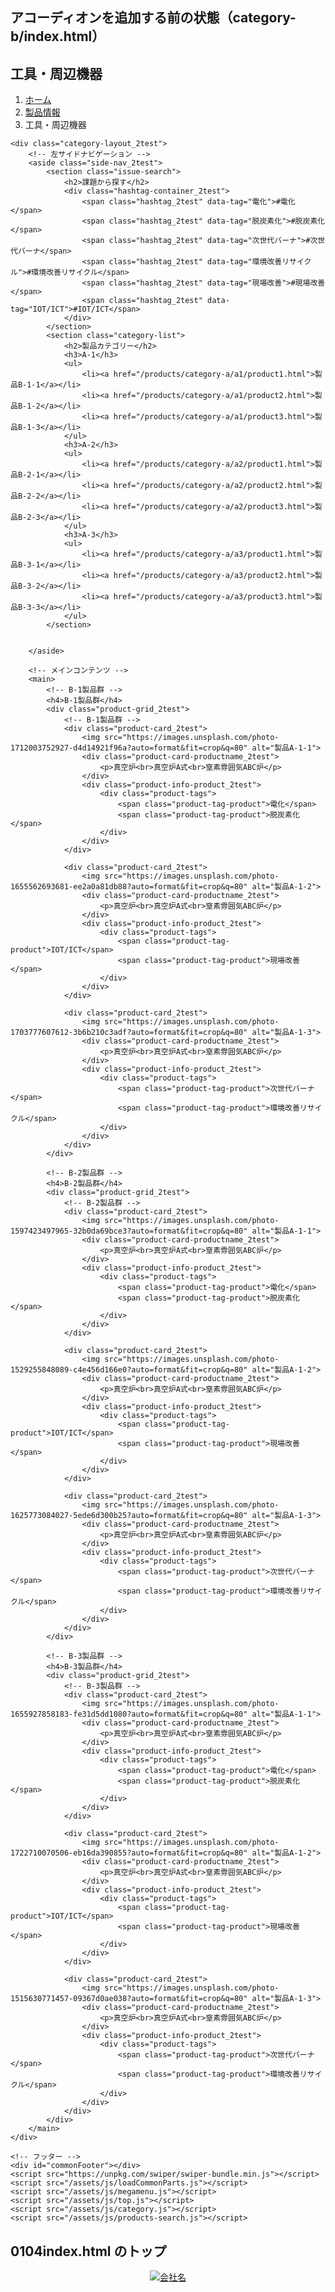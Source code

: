 ## アコーディオンを追加する前の状態（category-b/index.html）

<!-- 分野Aの製品一覧ページ -->
<!DOCTYPE html>
<html lang="ja">
<head>
    <meta charset="UTF-8">
    <meta name="viewport" content="width=device-width, initial-scale=1.0">
    <title>工具・周辺機器 | 会社名</title>
    <link rel="stylesheet" href="/assets/css/style.css">
    <link rel="stylesheet" href="/assets/css/megamenu.css">
    <link rel="stylesheet" href="/assets/css/breadcrumb.css">
    <link rel="stylesheet" href="/assets/css/products.css">
    <link rel="stylesheet" href="/assets/css/category.css">
    <link rel="stylesheet" href="/assets/css/top.css">
</head>
<body>
    <div id="commonHeader"></div>
    <div class="main-visual-products mvp-b">
        <h2>工具・周辺機器</h2>
    </div>
    <nav class="breadcrumb" aria-label="パンくずリスト">
        <ol class="breadcrumb-list">
            <li class="breadcrumb-item"><a href="/">ホーム</a></li>
            <li class="breadcrumb-item"><a href="/products/">製品情報</a></li>
            <li class="breadcrumb-item current">工具・周辺機器</li>
            <!-- <li class="breadcrumb-item"><a href="/products/category-a/a1/">B-1</a></li>
            <li class="breadcrumb-item current">製品B-1-1</li> -->
        </ol>
    </nav>

    <div class="category-layout_2test">
        <!-- 左サイドナビゲーション -->
        <aside class="side-nav_2test">
            <section class="issue-search">
                <h2>課題から探す</h2>
                <div class="hashtag-container_2test">
                    <span class="hashtag_2test" data-tag="電化">#電化</span>
                    <span class="hashtag_2test" data-tag="脱炭素化">#脱炭素化</span>
                    <span class="hashtag_2test" data-tag="次世代バーナ">#次世代バーナ</span>
                    <span class="hashtag_2test" data-tag="環境改善リサイクル">#環境改善リサイクル</span>
                    <span class="hashtag_2test" data-tag="現場改善">#現場改善</span>
                    <span class="hashtag_2test" data-tag="IOT/ICT">#IOT/ICT</span>
                </div>
            </section>
            <section class="category-list">
                <h2>製品カテゴリー</h2>
                <h3>A-1</h3>
                <ul>
                    <li><a href="/products/category-a/a1/product1.html">製品B-1-1</a></li>
                    <li><a href="/products/category-a/a1/product2.html">製品B-1-2</a></li>
                    <li><a href="/products/category-a/a1/product3.html">製品B-1-3</a></li>
                </ul>
                <h3>A-2</h3>
                <ul>
                    <li><a href="/products/category-a/a2/product1.html">製品B-2-1</a></li>
                    <li><a href="/products/category-a/a2/product2.html">製品B-2-2</a></li>
                    <li><a href="/products/category-a/a2/product3.html">製品B-2-3</a></li>
                </ul>
                <h3>A-3</h3>
                <ul>
                    <li><a href="/products/category-a/a3/product1.html">製品B-3-1</a></li>
                    <li><a href="/products/category-a/a3/product2.html">製品B-3-2</a></li>
                    <li><a href="/products/category-a/a3/product3.html">製品B-3-3</a></li>
                </ul>
            </section>


        </aside>

        <!-- メインコンテンツ -->
        <main>
            <!-- B-1製品群 -->
            <h4>B-1製品群</h4>
            <div class="product-grid_2test">
                <!-- B-1製品群 -->
                <div class="product-card_2test">
                    <img src="https://images.unsplash.com/photo-1712003752927-d4d14921f96a?auto=format&fit=crop&q=80" alt="製品A-1-1">
                    <div class="product-card-productname_2test">
                        <p>真空炉<br>真空炉A式<br>窒素雰囲気ABC炉</p>
                    </div>
                    <div class="product-info-product_2test">
                        <div class="product-tags">
                            <span class="product-tag-product">電化</span>
                            <span class="product-tag-product">脱炭素化</span>
                        </div>
                    </div>
                </div>

                <div class="product-card_2test">
                    <img src="https://images.unsplash.com/photo-1655562693681-ee2a0a81db88?auto=format&fit=crop&q=80" alt="製品A-1-2">
                    <div class="product-card-productname_2test">
                        <p>真空炉<br>真空炉A式<br>窒素雰囲気ABC炉</p>
                    </div>
                    <div class="product-info-product_2test">
                        <div class="product-tags">
                            <span class="product-tag-product">IOT/ICT</span>
                            <span class="product-tag-product">現場改善</span>
                        </div>
                    </div>
                </div>

                <div class="product-card_2test">
                    <img src="https://images.unsplash.com/photo-1703777607612-3b6b210c3adf?auto=format&fit=crop&q=80" alt="製品A-1-3">
                    <div class="product-card-productname_2test">
                        <p>真空炉<br>真空炉A式<br>窒素雰囲気ABC炉</p>
                    </div>
                    <div class="product-info-product_2test">
                        <div class="product-tags">
                            <span class="product-tag-product">次世代バーナ</span>
                            <span class="product-tag-product">環境改善リサイクル</span>
                        </div>
                    </div>
                </div>
            </div>

            <!-- B-2製品群 -->
            <h4>B-2製品群</h4>
            <div class="product-grid_2test">
                <!-- B-2製品群 -->
                <div class="product-card_2test">
                    <img src="https://images.unsplash.com/photo-1597423497965-32b0da69bce3?auto=format&fit=crop&q=80" alt="製品A-1-1">
                    <div class="product-card-productname_2test">
                        <p>真空炉<br>真空炉A式<br>窒素雰囲気ABC炉</p>
                    </div>
                    <div class="product-info-product_2test">
                        <div class="product-tags">
                            <span class="product-tag-product">電化</span>
                            <span class="product-tag-product">脱炭素化</span>
                        </div>
                    </div>
                </div>

                <div class="product-card_2test">
                    <img src="https://images.unsplash.com/photo-1529255848089-c4e456d166e0?auto=format&fit=crop&q=80" alt="製品A-1-2">
                    <div class="product-card-productname_2test">
                        <p>真空炉<br>真空炉A式<br>窒素雰囲気ABC炉</p>
                    </div>
                    <div class="product-info-product_2test">
                        <div class="product-tags">
                            <span class="product-tag-product">IOT/ICT</span>
                            <span class="product-tag-product">現場改善</span>
                        </div>
                    </div>
                </div>

                <div class="product-card_2test">
                    <img src="https://images.unsplash.com/photo-1625773084027-5ede6d300b25?auto=format&fit=crop&q=80" alt="製品A-1-3">
                    <div class="product-card-productname_2test">
                        <p>真空炉<br>真空炉A式<br>窒素雰囲気ABC炉</p>
                    </div>
                    <div class="product-info-product_2test">
                        <div class="product-tags">
                            <span class="product-tag-product">次世代バーナ</span>
                            <span class="product-tag-product">環境改善リサイクル</span>
                        </div>
                    </div>
                </div>
            </div>

            <!-- B-3製品群 -->
            <h4>B-3製品群</h4>
            <div class="product-grid_2test">
                <!-- B-3製品群 -->
                <div class="product-card_2test">
                    <img src="https://images.unsplash.com/photo-1655927858183-fe31d5dd1080?auto=format&fit=crop&q=80" alt="製品A-1-1">
                    <div class="product-card-productname_2test">
                        <p>真空炉<br>真空炉A式<br>窒素雰囲気ABC炉</p>
                    </div>
                    <div class="product-info-product_2test">
                        <div class="product-tags">
                            <span class="product-tag-product">電化</span>
                            <span class="product-tag-product">脱炭素化</span>
                        </div>
                    </div>
                </div>

                <div class="product-card_2test">
                    <img src="https://images.unsplash.com/photo-1722710070506-eb16da390855?auto=format&fit=crop&q=80" alt="製品A-1-2">
                    <div class="product-card-productname_2test">
                        <p>真空炉<br>真空炉A式<br>窒素雰囲気ABC炉</p>
                    </div>
                    <div class="product-info-product_2test">
                        <div class="product-tags">
                            <span class="product-tag-product">IOT/ICT</span>
                            <span class="product-tag-product">現場改善</span>
                        </div>
                    </div>
                </div>

                <div class="product-card_2test">
                    <img src="https://images.unsplash.com/photo-1515630771457-09367d0ae038?auto=format&fit=crop&q=80" alt="製品A-1-3">
                    <div class="product-card-productname_2test">
                        <p>真空炉<br>真空炉A式<br>窒素雰囲気ABC炉</p>
                    </div>
                    <div class="product-info-product_2test">
                        <div class="product-tags">
                            <span class="product-tag-product">次世代バーナ</span>
                            <span class="product-tag-product">環境改善リサイクル</span>
                        </div>
                    </div>
                </div>
            </div>
        </main>
    </div>

    <!-- フッター -->
    <div id="commonFooter"></div>
    <script src="https://unpkg.com/swiper/swiper-bundle.min.js"></script>
    <script src="/assets/js/loadCommonParts.js"></script>
    <script src="/assets/js/megamenu.js"></script>
    <script src="/assets/js/top.js"></script>
    <script src="/assets/js/category.js"></script>
    <script src="/assets/js/products-search.js"></script>

</body>
</html>

## 0104index.html のトップ

<header class="header">
    <div class="header-inner">
        <div class="header-top">
            <a href="/" class="logo">
                <img src="/assets/images/logo.png" alt="会社名">
            </a>
            <!-- <nav class="mega-menu">
                <ul class="menu-list">
                    <span class="navpanel-line"></span>
                    
                    <span class="navpanel-line"></span>
                    <li class="menu-item-top">
                        <a href="/news/" class="menu-item-top-first-a"><span>お知らせ</span></a>
                    </li>
    
                    <span class="navpanel-line"></span>
                    <li class="menu-item-top">
                        <a href="/company/"><span>企業案内</span></a>
                        <div class="mega-content">
                            <div class="mega-inner">
                                <div class="mega-category">
                                    <img src="https://images.unsplash.com/photo-1486406146926-c627a92ad1ab?auto=format&fit=crop&q=80" alt="企業案内" loading="lazy">
                                    <a href="/company/"><h3>企業案内トップ</h3></a>
                                    <ul>
                                        <li><a href="/company#message">メッセージ</a></li>
                                        <li><a href="/company#about">会社概要</a></li>
                                        <li><a href="/company#history">沿革</a></li>
                                    </ul>
                                </div>
                            </div>
                        </div>
                    </li>
    
             
                    <span class="navpanel-line"></span>
                    <li class="menu-item-top">
                        <a href="/ir/"><span>IR</span></a>
                        <div class="mega-content">
                            <div class="mega-inner">
                                <div class="mega-category">
                                    <img src="https://images.unsplash.com/photo-1531972111231-7482a960e109?auto=format&fit=crop&q=80" alt="IR情報" loading="lazy">
                                    <h3><a href="/ir/">IRトップ</a></h3>
                                    <ul>
                                        <li><a href="/ir#irnews">IRニュース</a></li>
                                        <li><a href="/ir#irlibrary">IRライブラリー</a></li>
                                        <li><a href="/ir#irabout">経営情報・株式について</a></li>
                                    </ul>
                                </div>
                            </div>
                        </div>
                    </li>
    
                    <span class="navpanel-line"></span>
                    <li class="menu-item-top">
                        <a href="/sustainability/"><span>サステナビリティ</span></a>
                        <div class="mega-content">
                            <div class="mega-inner">
                                <div class="mega-category">
                                    <img src="https://images.unsplash.com/photo-1473341304170-971dccb5ac1e?auto=format&fit=crop&q=80" alt="サステナビリティ" loading="lazy">
                                    <h3><a href="/sustainability/">サステナビリティ</a></h3>
                                    <ul>
                                        <li><a href="/sustainability#sustainabilitynews/">サステナニュース</a></li>
                                        <li><a href="/sustainability#initiatives/">取り組み</a></li>
                                    </ul>
                                </div>
                                <div class="mega-category">
                                    <img src="https://images.unsplash.com/photo-1497435334941-8c899ee9e8e9?auto=format&fit=crop&q=80" alt="ESG" loading="lazy">
                                    <h3><a href="/sustainability#esg">ESG情報</a></h3>
                                    <ul>
                                        <li><a href="/sustainability#environment/">E 環境</a></li>
                                        <li><a href="/sustainability#social/">S 社会</a></li>
                                        <li><a href="/sustainability#governance/">G ガバナンス</a></li>
                                    </ul>
                                </div>
                            </div>
                        </div>
                    </li> 
                </ul>
            </nav> -->

            <nav class="mega-menu">
                <ul class="menu-list">
                    <!-- お知らせ -->
                    <span class="navpanel-line"></span>
                    <li class="menu-item">
                        <a href="/news/">お知らせ</a>
                    </li>

                    <!-- 企業案内 -->
                    <span class="navpanel-line"></span>
                    <li class="menu-item">
                        <a href="/company/">企業案内</a>
                        <div class="mega-content">
                            <div class="mega-inner">
                                <div class="mega-category">
                                    <img src="https://images.unsplash.com/photo-1486406146926-c627a92ad1ab?auto=format&fit=crop&q=80" alt="企業案内" loading="lazy">
                                    <a href="/company/"><h3>企業案内トップ</h3></a>
                                    <ul>
                                        <li><a href="/company#message">メッセージ</a></li>
                                        <li><a href="/company#about">会社概要</a></li>
                                        <li><a href="/company#history">沿革</a></li>
                                    </ul>
                                </div>
                            </div>
                        </div>
                    </li>

                    <!-- IR情報 -->
                    <span class="navpanel-line"></span>
                    <li class="menu-item">
                        <a href="/ir/">IR</a>
                        <div class="mega-content">
                            <div class="mega-inner">
                                <div class="mega-category">
                                    <img src="https://images.unsplash.com/photo-1531972111231-7482a960e109?auto=format&fit=crop&q=80" alt="IR情報" loading="lazy">
                                    <h3><a href="/ir/">IRトップ</a></h3>
                                    <ul>
                                        <li><a href="/ir#irnews">IRニュース</a></li>
                                        <li><a href="/ir#irlibrary">IRライブラリー</a></li>
                                        <li><a href="/ir#irabout">経営情報・株式について</a></li>
                                    </ul>
                                </div>
                            </div>
                        </div>
                    </li>

                    <!-- サステナビリティ -->
                    <span class="navpanel-line"></span>
                    <li class="menu-item">
                        <a href="/sustainability/">サステナビリティ</a>
                        <div class="mega-content">
                            <div class="mega-inner">
                                <div class="mega-category">
                                    <img src="https://images.unsplash.com/photo-1473341304170-971dccb5ac1e?auto=format&fit=crop&q=80" alt="サステナビリティ" loading="lazy">
                                    <h3><a href="/sustainability/">サステナビリティ</a></h3>
                                    <ul>
                                        <li><a href="/sustainability#sustainabilitynews/">サステナニュース</a></li>
                                        <li><a href="/sustainability#initiatives/">取り組み</a></li>
                                    </ul>
                                </div>
                                <div class="mega-category">
                                    <img src="https://images.unsplash.com/photo-1497435334941-8c899ee9e8e9?auto=format&fit=crop&q=80" alt="ESG" loading="lazy">
                                    <h3><a href="/sustainability#esg">ESG情報</a></h3>
                                    <ul>
                                        <li><a href="/sustainability#environment/">E 環境</a></li>
                                        <li><a href="/sustainability#social/">S 社会</a></li>
                                        <li><a href="/sustainability#governance/">G ガバナンス</a></li>
                                    </ul>
                                </div>
                            </div>
                        </div>
                    </li>

                    <!-- 採用情報 -->
                    <span class="navpanel-line"></span>
                    <li class="menu-item">
                        <a href="/recruit/">採用情報</a>
                    </li>

                    <!-- icon -->
                    <span class="navpanel-line"></span>
                    <li class="menu-item">
                        <a href="/#/"><img src="../../assets/images/icon_language.svg">Language</a>
                    </li>



                </ul>
            </nav>
            <button class="hamburger">
                <span></span>
                <span></span>
                <span></span>
            </button>
        </div>

        <!-- メガメニューは前回のコードと同じ -->
        <nav class="mega-menu">
            <ul class="menu-list">
                <span class="navpanel-line"></span>
                <!-- 製品情報 -->
                <li class="menu-item">
                    <a href="/products/">製品情報</a>
                    <div class="mega-content">
                        <div class="mega-inner">
                            <div class="mega-category">
                                <img src="../../assets/images/img_product_top.png" alt="製品分野A" loading="lazy">
                                <h3><a href="/products/">製品情報トップ</a></h3>
                            </div>
                            <div class="mega-category">
                                <img src="https://images.unsplash.com/photo-1581091226825-a6a2a5aee158?auto=format&fit=crop&q=80" alt="製品分野A" loading="lazy">
                                <h3><a href="/products/category-a/">検査装置・設備</a></h3>
                                <ul>
                                    <li><a href="/products/category-a/a1/">A-1製品群</a></li>
                                    <li><a href="/products/category-a/a2/">A-2製品群</a></li>
                                    <li><a href="/products/category-a/a3/">A-3製品群</a></li>
                                </ul>
                            </div>
                            <div class="mega-category">
                                <img src="https://images.unsplash.com/photo-1537462715879-360eeb61a0ad?auto=format&fit=crop&q=80" alt="製品分野B" loading="lazy">
                                <h3><a href="/products/category-b/">工具・周辺機器</a></h3>
                                <ul>
                                    <li><a href="/products/category-b/b1/">B-1製品群</a></li>
                                    <li><a href="/products/category-b/b2/">B-2製品群</a></li>
                                    <li><a href="/products/category-b/b3/">B-3製品群</a></li>
                                </ul>
                            </div>
                            <div class="mega-category">
                                <img src="https://images.unsplash.com/photo-1581092160562-40aa08e78837?auto=format&fit=crop&q=80" alt="製品分野C" loading="lazy">
                                <h3><a href="/products/category-c/">工業炉</a></h3>
                                <ul>
                                    <li><a href="/products/category-c/c1/">C-1製品群</a></li>
                                </ul>
                            </div>
                        </div>
                    </div>
                </li>

                <!-- 企業案内 -->
                <span class="navpanel-line"></span>
                <li class="menu-item">
                    <a href="/company/">企業案内</a>
                    <div class="mega-content">
                        <div class="mega-inner">
                            <div class="mega-category">
                                <img src="https://images.unsplash.com/photo-1486406146926-c627a92ad1ab?auto=format&fit=crop&q=80" alt="企業案内" loading="lazy">
                                <a href="/company/"><h3>企業案内トップ</h3></a>
                                <ul>
                                    <li><a href="/company#message">メッセージ</a></li>
                                    <li><a href="/company#about">会社概要</a></li>
                                    <li><a href="/company#history">沿革</a></li>
                                </ul>
                            </div>
                        </div>
                    </div>
                </li>

                <!-- IR情報 -->
                <span class="navpanel-line"></span>
                <li class="menu-item">
                    <a href="/ir/">IR</a>
                    <div class="mega-content">
                        <div class="mega-inner">
                            <div class="mega-category">
                                <img src="https://images.unsplash.com/photo-1531972111231-7482a960e109?auto=format&fit=crop&q=80" alt="IR情報" loading="lazy">
                                <h3><a href="/ir/">IRトップ</a></h3>
                                <ul>
                                    <li><a href="/ir#irnews">IRニュース</a></li>
                                    <li><a href="/ir#irlibrary">IRライブラリー</a></li>
                                    <li><a href="/ir#irabout">経営情報・株式について</a></li>
                                </ul>
                            </div>
                        </div>
                    </div>
                </li>

                <!-- サステナビリティ -->
                <span class="navpanel-line"></span>
                <li class="menu-item">
                    <a href="/sustainability/">サステナビリティ</a>
                    <div class="mega-content">
                        <div class="mega-inner">
                            <div class="mega-category">
                                <img src="https://images.unsplash.com/photo-1473341304170-971dccb5ac1e?auto=format&fit=crop&q=80" alt="サステナビリティ" loading="lazy">
                                <h3><a href="/sustainability/">サステナビリティ</a></h3>
                                <ul>
                                    <li><a href="/sustainability#sustainabilitynews/">サステナニュース</a></li>
                                    <li><a href="/sustainability#initiatives/">取り組み</a></li>
                                </ul>
                            </div>
                            <div class="mega-category">
                                <img src="https://images.unsplash.com/photo-1497435334941-8c899ee9e8e9?auto=format&fit=crop&q=80" alt="ESG" loading="lazy">
                                <h3><a href="/sustainability#esg">ESG情報</a></h3>
                                <ul>
                                    <li><a href="/sustainability#environment/">E 環境</a></li>
                                    <li><a href="/sustainability#social/">S 社会</a></li>
                                    <li><a href="/sustainability#governance/">G ガバナンス</a></li>
                                </ul>
                            </div>
                        </div>
                    </div>
                </li>

                <!-- お知らせ -->
                <span class="navpanel-line"></span>
                <li class="menu-item">
                    <a href="/news/">お知らせ</a>
                </li>
            </ul>
        </nav>
    </div>

</header>
